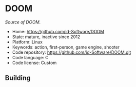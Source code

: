# DOOM

_Source of DOOM._

- Home: https://github.com/id-Software/DOOM
- State: mature, inactive since 2012
- Platform: Linux
- Keywords: action, first-person, game engine, shooter
- Code repository: https://github.com/id-Software/DOOM.git
- Code language: C
- Code license: Custom

## Building
